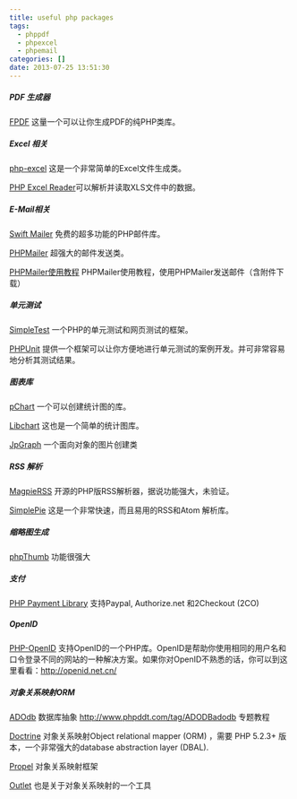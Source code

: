 ```yaml
---
title: useful php packages
tags:
  - phppdf
  - phpexcel
  - phpemail
categories: []
date: 2013-07-25 13:51:30
---
```


##### PDF 生成器

[FPDF](http://www.fpdf.org) 这量一个可以让你生成PDF的纯PHP类库。

##### Excel 相关

[php-excel](http://code.google.com/p/php-excel) 这是一个非常简单的Excel文件生成类。

[PHP Excel Reader](http://code.google.com/p/php-excel-reader)可以解析并读取XLS文件中的数据。


##### E-Mail相关

[Swift Mailer](http://swiftmailer.org)  免费的超多功能的PHP邮件库。

[PHPMailer](http://phpmailer.codeworxtech.com) 超强大的邮件发送类。

[PHPMailer使用教程](http://www.phpddt.com/php/863.html) PHPMailer使用教程，使用PHPMailer发送邮件（含附件下载）

##### 单元测试
[SimpleTest](http://www.simpletest.org) 一个PHP的单元测试和网页测试的框架。

[PHPUnit](http://www.phpunit.de) 提供一个框架可以让你方便地进行单元测试的案例开发。并可非常容易地分析其测试结果。

##### 图表库

[pChart](http://pchart.sourceforge.net) 一个可以创建统计图的库。

[Libchart](http://naku.dohcrew.com/libchart/pages/introduction) 这也是一个简单的统计图库。

[JpGraph](http://www.aditus.nu/jpgraph) 一个面向对象的图片创建类

##### RSS 解析
[MagpieRSS](http://magpierss.sourceforge.net) 开源的PHP版RSS解析器，据说功能强大，未验证。

[SimplePie](http://simplepie.org) 这是一个非常快速，而且易用的RSS和Atom 解析库。

##### 缩略图生成

[phpThumb](http://phpthumb.sourceforge.net) 功能很强大

##### 支付

[PHP Payment Library](http://www.phpfour.com/blog/2009/02/php-payment-gateway-library-for-paypal-authorizenet-and-2checkout) 支持Paypal, Authorize.net 和2Checkout (2CO)

##### OpenID

[PHP-OpenID](http://www.openidenabled.com/php-openid) 支持OpenID的一个PHP库。OpenID是帮助你使用相同的用户名和口令登录不同的网站的一种解决方案。如果你对OpenID不熟悉的话，你可以到这里看看：<a href="http://openid.net.cn/">http://openid.net.cn/</a>

##### 对象关系映射ORM

[ADOdb](http://adodb.sourceforge.net) 数据库抽象
http://www.phpddt.com/tag/ADODBadodb  专题教程

[Doctrine](http://www.doctrine-project.org) 对象关系映射Object relational mapper (ORM) ，需要 PHP 5.2.3+ 版本，一个非常强大的database abstraction layer (DBAL).

[Propel](http://propel.phpdb.org/trac) 对象关系映射框架

[Outlet](http://www.outlet-orm.org/site) 也是关于对象关系映射的一个工具
